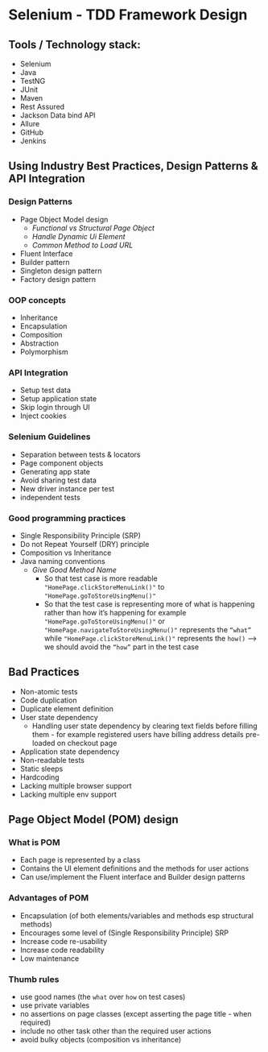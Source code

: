 # Selenium - TDD Framework Design

## Tools / Technology stack:
- Selenium
- Java
- TestNG
- JUnit
- Maven
- Rest Assured
- Jackson Data bind API
- Allure
- GitHub
- Jenkins


## Using Industry Best Practices, Design Patterns & API Integration

### Design Patterns
- Page Object Model design
    - *Functional vs Structural Page Object*
    - *Handle Dynamic Ui Element*
    - *Common Method to Load URL*
- Fluent Interface
- Builder pattern
- Singleton design pattern
- Factory design pattern

### OOP concepts
- Inheritance
- Encapsulation
- Composition
- Abstraction
- Polymorphism

### API Integration
- Setup test data
- Setup application state
- Skip login through UI
- Inject cookies

### Selenium Guidelines
- Separation between tests & locators
- Page component objects
- Generating app state
- Avoid sharing test data
- New driver instance per test
- independent tests

### Good programming practices
- Single Responsibility Principle (SRP)
- Do not Repeat Yourself (DRY) principle
- Composition vs Inheritance
- Java naming conventions
  - *Give Good Method Name*
    - So that test case is more readable `"HomePage.clickStoreMenuLink()"` to `"HomePage.goToStoreUsingMenu()"`
    - So that the test case is representing more of what is happening  rather than how it’s happening for example `"HomePage.goToStoreUsingMenu()"` or `"HomePage.navigateToStoreUsingMenu()"` represents the `“what”` while `"HomePage.clickStoreMenuLink()"` represents the `how()` -—> we should avoid the `“how”` part in the test case 


## Bad Practices
- Non-atomic tests
- Code duplication
- Duplicate element definition
- User state dependency
  - Handling user state dependency by clearing text fields before filling them - for example registered users have billing address details pre-loaded on checkout page
- Application state dependency
- Non-readable tests
- Static sleeps
- Hardcoding
- Lacking multiple browser support
- Lacking multiple env support


## Page Object Model (POM) design

### What is POM
- Each page is represented by a class
- Contains the UI element definitions and the methods for user actions
- Can use/implement the Fluent interface and Builder design patterns

### Advantages of POM
- Encapsulation (of both elements/variables and methods esp structural methods)
- Encourages some level of (Single Responsibility Principle) SRP
- Increase code re-usability
- Increase code readability
- Low maintenance

### Thumb rules
- use good names (the `what` over `how` on test cases)
- use private variables 
- no assertions on page classes (except asserting the page title - when required)
- include no other task other than the required user actions
- avoid bulky objects (composition vs inheritance)

